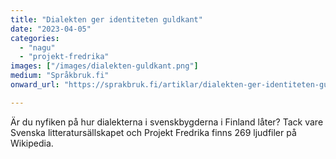 ```yaml
---
title: "Dialekten ger identiteten guldkant"
date: "2023-04-05"
categories:
  - "nagu"
  - "projekt-fredrika"
images: ["/images/dialekten-guldkant.png"]
medium: "Språkbruk.fi"
onward_url: "https://sprakbruk.fi/artiklar/dialekten-ger-identiteten-guldkant/"

---
```

Är du nyfiken på hur dialekterna i svenskbygderna i Finland låter? Tack vare Svenska litteratursällskapet och Projekt Fredrika finns 269 ljudfiler på Wikipedia.
